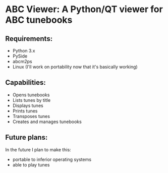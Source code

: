 ABC Viewer: A Python/QT viewer for ABC tunebooks
======================================================================

Requirements:
----------------------------------------------------------------------

 - Python 3.x
 - PySide
 - abcm2ps
 - Linux (I'll work on portability now that it's basically working)
 
Capabilities:
----------------------------------------------------------------------

 - Opens tunebooks
 - Lists tunes by title
 - Displays tunes
 - Prints tunes
 - Transposes tunes
 - Creates and manages tunebooks
 
Future plans:
----------------------------------------------------------------------

In the future I plan to make this:

 - portable to inferior operating systems
 - able to play tunes
